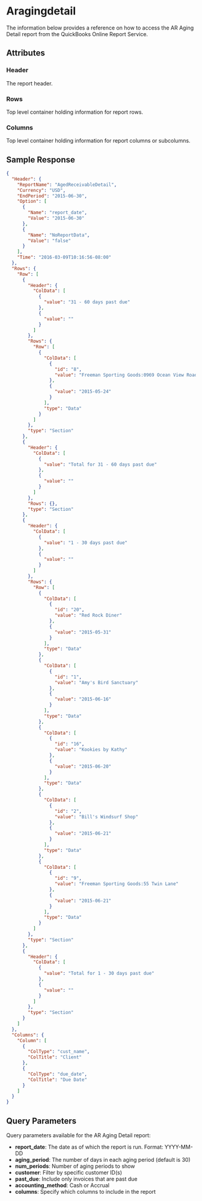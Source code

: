# Aragingdetail

The information below provides a reference on how to access the AR Aging Detail report from the QuickBooks Online Report Service.

## Attributes

### Header

The report header.

### Rows

Top level container holding information for report rows.

### Columns

Top level container holding information for report columns or subcolumns.

## Sample Response

```json
{
  "Header": {
    "ReportName": "AgedReceivableDetail",
    "Currency": "USD",
    "EndPeriod": "2015-06-30",
    "Option": [
      {
        "Name": "report_date",
        "Value": "2015-06-30"
      },
      {
        "Name": "NoReportData",
        "Value": "false"
      }
    ],
    "Time": "2016-03-09T10:16:56-08:00"
  },
  "Rows": {
    "Row": [
      {
        "Header": {
          "ColData": [
            {
              "value": "31 - 60 days past due"
            },
            {
              "value": ""
            }
          ]
        },
        "Rows": {
          "Row": [
            {
              "ColData": [
                {
                  "id": "8",
                  "value": "Freeman Sporting Goods:0969 Ocean View Road"
                },
                {
                  "value": "2015-05-24"
                }
              ],
              "type": "Data"
            }
          ]
        },
        "type": "Section"
      },
      {
        "Header": {
          "ColData": [
            {
              "value": "Total for 31 - 60 days past due"
            },
            {
              "value": ""
            }
          ]
        },
        "Rows": {},
        "type": "Section"
      },
      {
        "Header": {
          "ColData": [
            {
              "value": "1 - 30 days past due"
            },
            {
              "value": ""
            }
          ]
        },
        "Rows": {
          "Row": [
            {
              "ColData": [
                {
                  "id": "20",
                  "value": "Red Rock Diner"
                },
                {
                  "value": "2015-05-31"
                }
              ],
              "type": "Data"
            },
            {
              "ColData": [
                {
                  "id": "1",
                  "value": "Amy's Bird Sanctuary"
                },
                {
                  "value": "2015-06-16"
                }
              ],
              "type": "Data"
            },
            {
              "ColData": [
                {
                  "id": "16",
                  "value": "Kookies by Kathy"
                },
                {
                  "value": "2015-06-20"
                }
              ],
              "type": "Data"
            },
            {
              "ColData": [
                {
                  "id": "2",
                  "value": "Bill's Windsurf Shop"
                },
                {
                  "value": "2015-06-21"
                }
              ],
              "type": "Data"
            },
            {
              "ColData": [
                {
                  "id": "9",
                  "value": "Freeman Sporting Goods:55 Twin Lane"
                },
                {
                  "value": "2015-06-21"
                }
              ],
              "type": "Data"
            }
          ]
        },
        "type": "Section"
      },
      {
        "Header": {
          "ColData": [
            {
              "value": "Total for 1 - 30 days past due"
            },
            {
              "value": ""
            }
          ]
        },
        "type": "Section"
      }
    ]
  },
  "Columns": {
    "Column": [
      {
        "ColType": "cust_name",
        "ColTitle": "Client"
      },
      {
        "ColType": "due_date",
        "ColTitle": "Due Date"
      }
    ]
  }
}
```

## Query Parameters

Query parameters available for the AR Aging Detail report:

- **report_date**: The date as of which the report is run. Format: YYYY-MM-DD
- **aging_period**: The number of days in each aging period (default is 30)
- **num_periods**: Number of aging periods to show
- **customer**: Filter by specific customer ID(s)
- **past_due**: Include only invoices that are past due
- **accounting_method**: Cash or Accrual
- **columns**: Specify which columns to include in the report